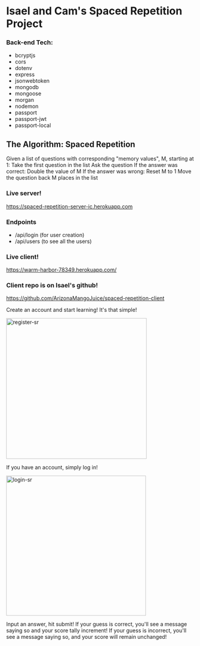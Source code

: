 # Isael and Cam's Spaced Repetition Project

### Back-end Tech:
- bcryptjs
- cors
- dotenv
- express
- jsonwebtoken
- mongodb
- mongoose
- morgan
- nodemon
- passport
- passport-jwt
- passport-local

## The Algorithm: Spaced Repetition
Given a list of questions with corresponding "memory values", M, starting at 1:
Take the first question in the list
Ask the question
If the answer was correct:
  Double the value of M
If the answer was wrong:
  Reset M to 1
Move the question back M places in the list

### Live server!
https://spaced-repetition-server-ic.herokuapp.com 
### Endpoints
- /api/login (for user creation)
- /api/users (to see all the users)

### Live client!
https://warm-harbor-78349.herokuapp.com/


### Client repo is on Isael's github!
https://github.com/ArizonaMangoJuice/spaced-repetition-client

Create an account and start learning! It's that simple!

<img width="376" alt="register-sr" src="https://user-images.githubusercontent.com/26131912/42701297-0da1d1fc-867b-11e8-8327-6d70e26d1ad7.png">


If you have an account, simply log in!

<img width="374" alt="login-sr" src="https://user-images.githubusercontent.com/26131912/42701346-330c5408-867b-11e8-860a-59ee62bfb9e6.png">

Input an answer, hit submit!
If your guess is correct, you'll see a message saying so and your score tally increment!
If your guess is incorrect, you'll see a message saying so, and your score will remain unchanged!
